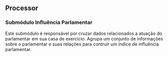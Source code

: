 ## Processor

### Submódulo Influência Parlamentar
Este submódulo é responsável por cruzar dados relacionados a atuação do parlamentar em sua casa de exercício. Agrupa um conjunto de informações sobre o parlamentar e suas relações para contruir um índice de influência parlamentar.